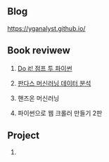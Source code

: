 
## Blog  

https://yganalyst.github.io/


## Book reviwew  

1. [Do it! 점프 투 파이썬](https://wikidocs.net/39)  

2. [판다스 머신러닝 데이터 분석](http://www.yes24.com/Product/Goods/74258258)    

3. 핸즈온 머신러닝  

4. 파이썬으로 웹 크롤러 만들기 2판  


## Project  

1. 
